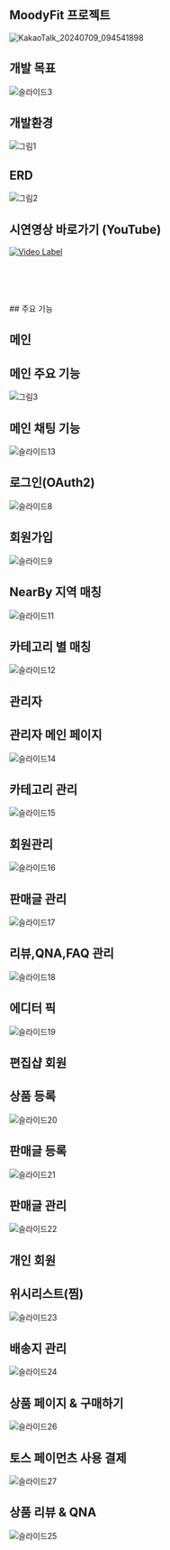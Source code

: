 
## MoodyFit 프로젝트
![KakaoTalk_20240709_094541898](https://github.com/DoKyeomKim/MoodyFit/assets/164134917/9e245c1f-9379-4aee-afe2-a4e2a99cc399)

## 개발 목표
![슬라이드3](https://github.com/DoKyeomKim/MoodyFit/assets/164134917/e9ba1bff-b715-4581-9193-780554b72e2b)



## 개발환경
![그림1](https://github.com/DoKyeomKim/MoodyFit/assets/164134917/7decaa88-d1db-42b1-8cf9-ecc8dc4d044b)

## ERD
![그림2](https://github.com/DoKyeomKim/MoodyFit/assets/164134917/1a0025ba-9a7d-4514-8a4d-04837d0b376f)



## 시연영상 바로가기 (YouTube)
[![Video Label](http://img.youtube.com/vi/bmOFo_jMoUs/0.jpg)](https://youtu.be/bmOFo_jMoUs?t=0s)

<br/>
<br/>
<br/>
<br/>
## 주요 기능


## 메인
## 메인 주요 기능
![그림3](https://github.com/DoKyeomKim/MoodyFit/assets/164134917/5c264b71-dc64-4d23-9286-f19b00e4edef)

## 메인 채팅 기능
![슬라이드13](https://github.com/DoKyeomKim/MoodyFit/assets/164134917/62ad485e-6faa-4b1d-ae03-9d5683170104)


## 로그인(OAuth2)
![슬라이드8](https://github.com/DoKyeomKim/MoodyFit/assets/164134917/6203db8f-7045-4700-97be-c3c8c84ebf4e)

## 회원가입
![슬라이드9](https://github.com/DoKyeomKim/MoodyFit/assets/164134917/ec79e989-e894-44a2-bc58-7b17a0a62592)

## NearBy 지역 매칭
![슬라이드11](https://github.com/DoKyeomKim/MoodyFit/assets/164134917/c873e0fe-e816-4688-8df4-96c0e8fd308a)

## 카테고리 별 매칭
![슬라이드12](https://github.com/DoKyeomKim/MoodyFit/assets/164134917/d71ab858-ba90-46b9-9c8e-667109facb9b)





## 관리자
## 관리자 메인 페이지
![슬라이드14](https://github.com/DoKyeomKim/MoodyFit/assets/164134917/077d604f-f295-4c4b-a1d8-007bf544d0e5)

## 카테고리 관리
![슬라이드15](https://github.com/DoKyeomKim/MoodyFit/assets/164134917/81f74fbf-6c59-4eca-8f40-b95b8c88098c)

## 회원관리
![슬라이드16](https://github.com/DoKyeomKim/MoodyFit/assets/164134917/875b2f1d-2fdd-4efd-857e-441fc9585a21)

## 판매글 관리
![슬라이드17](https://github.com/DoKyeomKim/MoodyFit/assets/164134917/d252fe0b-9569-40bd-bf56-6d727fa806ef)

## 리뷰,QNA,FAQ 관리
![슬라이드18](https://github.com/DoKyeomKim/MoodyFit/assets/164134917/c22311c8-dfe9-4536-9eea-29eaf14f0079)

## 에디터 픽
![슬라이드19](https://github.com/DoKyeomKim/MoodyFit/assets/164134917/4f6d9e53-e0bf-476c-9dc7-39f9e69f09af)


## 편집샵 회원
## 상품 등록
![슬라이드20](https://github.com/DoKyeomKim/MoodyFit/assets/164134917/e2803436-c6c2-4785-9bea-ac03f65ecf09)

## 판매글 등록
![슬라이드21](https://github.com/DoKyeomKim/MoodyFit/assets/164134917/ef28e317-506a-454b-8b3e-fe75b6fd3014)

## 판매글 관리
![슬라이드22](https://github.com/DoKyeomKim/MoodyFit/assets/164134917/2dabe00d-6cfd-414e-9cf6-8f01d73d5b48)


## 개인 회원
## 위시리스트(찜)
![슬라이드23](https://github.com/DoKyeomKim/MoodyFit/assets/164134917/f2a9e0ee-93d3-42bc-91a2-525d35f7c1d6)

## 배송지 관리
![슬라이드24](https://github.com/DoKyeomKim/MoodyFit/assets/164134917/15643dfd-c8dc-4ade-8470-975d2964e8c4)

## 상품 페이지 & 구매하기
![슬라이드26](https://github.com/DoKyeomKim/MoodyFit/assets/164134917/e981e50a-dd08-4adf-b52a-c9eb11cc76a9)

## 토스 페이먼츠 사용 결제
![슬라이드27](https://github.com/DoKyeomKim/MoodyFit/assets/164134917/43590817-e650-4d93-9c90-059d87686a22)

## 상품 리뷰 & QNA
![슬라이드25](https://github.com/DoKyeomKim/MoodyFit/assets/164134917/bf634888-5cad-4e8d-a74e-d68b8d115224)
